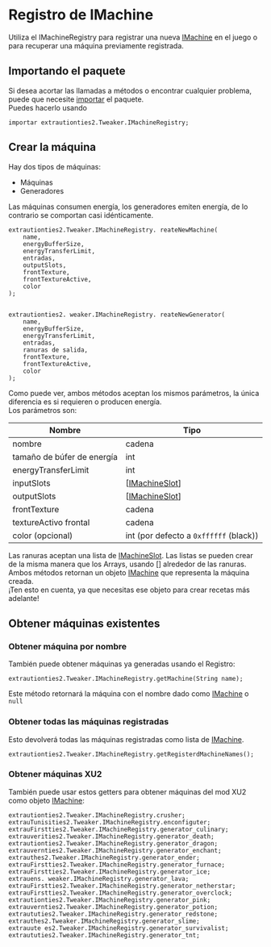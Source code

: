 # Registro de IMachine

Utiliza el IMachineRegistry para registrar una nueva [IMachine](/Mods/ExtraUtilities2/CustomMachines/IMachine) en el juego o para recuperar una máquina previamente registrada.

## Importando el paquete

Si desea acortar las llamadas a métodos o encontrar cualquier problema, puede que necesite [importar](/AdvancedFunctions/Import) el paquete.  
Puedes hacerlo usando

```zenscript
importar extrautionties2.Tweaker.IMachineRegistry;
```

## Crear la máquina

Hay dos tipos de máquinas:

- Máquinas
- Generadores

Las máquinas consumen energía, los generadores emiten energía, de lo contrario se comportan casi idénticamente.

```zenscript
extrautionties2.Tweaker.IMachineRegistry. reateNewMachine(
    name, 
    energyBufferSize, 
    energyTransferLimit, 
    entradas, 
    outputSlots, 
    frontTexture, 
    frontTextureActive, 
    color
);


extrautionties2. weaker.IMachineRegistry. reateNewGenerator(
    name,
    energyBufferSize,
    energyTransferLimit,
    entradas,
    ranuras de salida,
    frontTexture,
    frontTextureActive,
    color
);
```

Como puede ver, ambos métodos aceptan los mismos parámetros, la única diferencia es si requieren o producen energía.  
Los parámetros son:

| Nombre                     | Tipo                                                                |
| -------------------------- | ------------------------------------------------------------------- |
| nombre                     | cadena                                                              |
| tamaño de búfer de energía | int                                                                 |
| energyTransferLimit        | int                                                                 |
| inputSlots                 | [[IMachineSlot](/Mods/ExtraUtilities2/CustomMachines/IMachineSlot)] |
| outputSlots                | [[IMachineSlot](/Mods/ExtraUtilities2/CustomMachines/IMachineSlot)] |
| frontTexture               | cadena                                                              |
| textureActivo frontal      | cadena                                                              |
| color (opcional)           | int (por defecto a `0xffffff` (black))                              |

Las ranuras aceptan una lista de [IMachineSlot](/Mods/ExtraUtilities2/CustomMachines/IMachineSlot). Las listas se pueden crear de la misma manera que los Arrays, usando [] alrededor de las ranuras. Ambos métodos retornan un objeto [IMachine](/Mods/ExtraUtilities2/CustomMachines/IMachine) que representa la máquina creada.  
¡Ten esto en cuenta, ya que necesitas ese objeto para crear recetas más adelante!

## Obtener máquinas existentes

### Obtener máquina por nombre

También puede obtener máquinas ya generadas usando el Registro:

```zenscript
extrautionties2.Tweaker.IMachineRegistry.getMachine(String name);
```

Este método retornará la máquina con el nombre dado como [IMachine](/Mods/ExtraUtilities2/CustomMachines/IMachine) o `null`

### Obtener todas las máquinas registradas

Esto devolverá todas las máquinas registradas como lista de [IMachine](/Mods/ExtraUtilities2/CustomMachines/IMachine).

```zenscript
extrautionties2.Tweaker.IMachineRegistry.getRegisterdMachineNames();
```

### Obtener máquinas XU2

También puede usar estos getters para obtener máquinas del mod XU2 como objeto [IMachine](/Mods/ExtraUtilities2/CustomMachines/IMachine):

    extrautionties2.Tweaker.IMachineRegistry.crusher;
    extrauTunisities2.Tweaker.IMachineRegistry.enconfiguter;
    extrauFirstties2.Tweaker.IMachineRegistry.generator_culinary;
    extrauverities2.Tweaker.IMachineRegistry.generator_death;
    extrautionties2.Tweaker.IMachineRegistry.generator_dragon;
    extrauvernties2.Tweaker.IMachineRegistry.generator_enchant;
    extrauthes2.Tweaker.IMachineRegistry.generator_ender;
    extrauFirstties2.Tweaker.IMachineRegistry.generator_furnace;
    extrauFirstties2.Tweaker.IMachineRegistry.generator_ice;
    extrauens. weaker.IMachineRegistry.generator_lava;
    extrauFirstties2.Tweaker.IMachineRegistry.generator_netherstar;
    extrauFirstties2.Tweaker.IMachineRegistry.generator_overclock;
    extrautionties2.Tweaker.IMachineRegistry.generator_pink;
    extrauvernties2.Tweaker.IMachineRegistry.generator_potion;
    extraututies2.Tweaker.IMachineRegistry.generator_redstone;
    extrauthes2.Tweaker.IMachineRegistry.generator_slime;
    extrauute es2.Tweaker.IMachineRegistry.generator_survivalist;
    extraututies2.Tweaker.IMachineRegistry.generator_tnt;